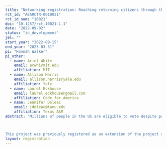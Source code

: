 ```yaml
---
title: "Networking registration: Reaching returning citizens through their loved ones"
rct_id: "AEARCTR-0010021"
rct_id_num: "10021"
doi: "10.1257/rct.10021-1.1"
date: "2022-09-02"
status: "in_development"
jel: ""
start_year: "2022-09-15"
end_year: "2023-03-31"
pi: "Hannah Walker"
pi_other:
  - name: Ariel White
    email: arwhi@mit.edu
    affiliation: MIT
  - name: Allison Harris
    email: allison.harris@yale.edu
    affiliation: Yale
  - name: Laurel Eckhouse
    email: laurel.eckhouse@gmail.com
    affiliation: Code for America
  - name: Jennifer Doleac
    email: jdoleac@tamu.edu
    affiliation: Texas A&M
abstract: "Millions of people in the US are eligible to vote despite past felony convictions, but their voter participation rates are extraordinarily low. In this experiment we propose to identify individuals who have felony convictions but who are nevertheless eligible to vote through administrative records of criminal legal involvement together with voter registration records. We will then work with a commercial data vendor to obtain address information for these individuals. We will further use that address information together with voter registration files to find other individuals living in the same household as the focal individual who is justice impacted. We will therefore have a set of individuals who are justice impacted, eligible to vote and unregistered; and a set of individuals who are not justice impacted, who live at the same address as the justice impacted person, and who are registered to vote. We will then randomize individuals into one of three groups: justice impacted individuals who will personally receive a mailer prompting them to register; justice impacted people who will not receive a mailer, but whose house mate will receive a mailer encouraging them to help their justice impacted loved one register; and a control group. In this way, we will evaluate the effectiveness of enlisting network members in the process of registering and turning out justice impacted people.

This project was previously registered as an extension of the project registered under this AEA number: AEARCTR-0004574 and under this OSF project: osf.io/xq8eh; we have determined that the network approach is deserving of its own project registration. Further details for the new project can be found here: osf.io/x6ahe"
layout: registration
---
```


